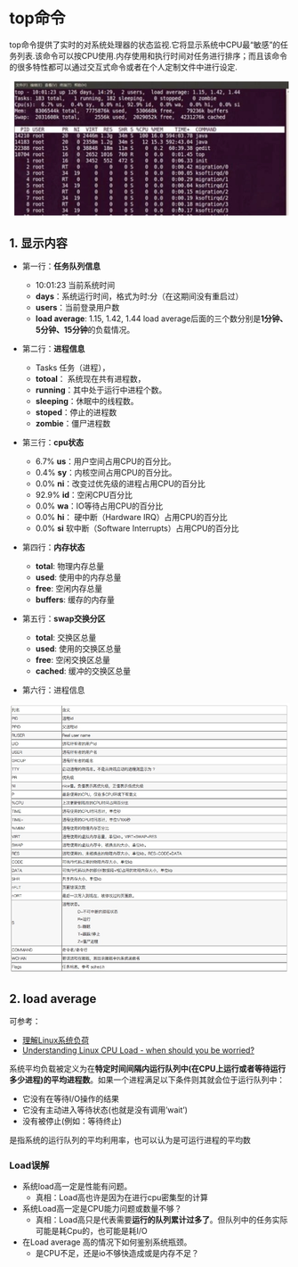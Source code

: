 # top命令
top命令提供了实时的对系统处理器的状态监视.它将显示系统中CPU最“敏感”的任务列表.该命令可以按CPU使用.内存使用和执行时间对任务进行排序；而且该命令的很多特性都可以通过交互式命令或者在个人定制文件中进行设定.

![](../images/15262805942603.jpg)

## 1. 显示内容

- 第一行：**任务队列信息**
    - 10:01:23 当前系统时间
    - **days**：系统运行时间，格式为时:分（在这期间没有重启过）
    - **users**：当前登录用户数
    - **load average**: 1.15, 1.42, 1.44 load average后面的三个数分别是**1分钟、5分钟、15分钟**的负载情况。
    
- 第二行：**进程信息**
    - Tasks 任务（进程），
    - **totoal**： 系统现在共有进程数，
    - **running**：其中处于运行中进程个数。
    - **sleeping**：休眠中的线程数。
    - **stoped**：停止的进程数
    - **zombie**：僵尸进程数
 
- 第三行：**cpu状态**
    - 6.7% **us**：用户空间占用CPU的百分比。
    - 0.4% **sy**：内核空间占用CPU的百分比。
    - 0.0% **ni**：改变过优先级的进程占用CPU的百分比
    - 92.9% **id**：空闲CPU百分比
    - 0.0% **wa**：IO等待占用CPU的百分比
    - 0.0% **hi**： 硬中断（Hardware IRQ）占用CPU的百分比
    - 0.0% **si** 软中断（Software Interrupts）占用CPU的百分比

- 第四行：**内存状态**
    - **total**: 物理内存总量
    - **used**: 使用中的内存总量
    - **free**: 空闲内存总量
    - **buffers**: 缓存的内存量
 
- 第五行：**swap交换分区**
    - **total**: 交换区总量
    - **used**: 使用的交换区总量
    - **free**: 空闲交换区总量
    - **cached**: 缓冲的交换区总量

- 第六行：进程信息

![](../images/15262813568697.jpg)


## 2. load average
可参考： 

 - [理解Linux系统负荷](http://www.ruanyifeng.com/blog/2011/07/linux_load_average_explained.html)
 - [Understanding Linux CPU Load - when should you be worried?](http://blog.scoutapp.com/articles/2009/07/31/understanding-load-averages)

系统平均负载被定义为在**特定时间间隔内运行队列中(在CPU上运行或者等待运行多少进程)的平均进程数**。如果一个进程满足以下条件则其就会位于运行队列中：

 - 它没有在等待I/O操作的结果
 - 它没有主动进入等待状态(也就是没有调用’wait’)
 - 没有被停止(例如：等待终止)
 
是指系统的运行队列的平均利用率，也可以认为是可运行进程的平均数

### Load误解
 - 系统load高一定是性能有问题。
   - 真相：Load高也许是因为在进行cpu密集型的计算
 - 系统Load高一定是CPU能力问题或数量不够？
   - 真相：Load高只是代表需要**运行的队列累计过多了**。但队列中的任务实际可能是耗Cpu的，也可能是耗I/O
- 在Load average 高的情况下如何鉴别系统瓶颈。
   - 是CPU不足，还是io不够快造成或是内存不足？


